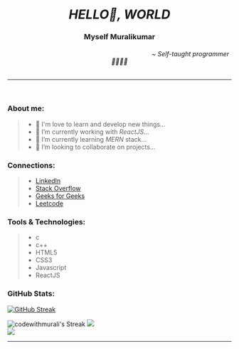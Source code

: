 <h1 align="center"><em>HELLO👋, WORLD</em></h1>

<h3  align="center">Myself Muralikumar</h3>
<h6 align="center"> &nbsp; 	&nbsp; 	&nbsp; 	&nbsp; 	&nbsp; 	&nbsp; 	&nbsp; 	&nbsp; 	&nbsp; 	&nbsp; 	&nbsp; 	&nbsp; 	&nbsp; 	&nbsp; 	&nbsp; 	&nbsp; 	&nbsp; 	&nbsp; 	&nbsp; 	&nbsp; 	&nbsp; 	&nbsp; 	&nbsp; 	&nbsp; 	&nbsp; 	&nbsp; 	&nbsp; 	&nbsp; 	&nbsp; 	&nbsp; 	&nbsp; 	&nbsp; 	&nbsp; 	&nbsp; 	&nbsp; 	&nbsp; 	&nbsp; 	&nbsp; 	&nbsp; 	&nbsp; 	&nbsp;~ Self-taught programmer 👨‍🦽🚀🚶</h6>

---

<br>

### About me:
>- 💞️ I'm love to learn and develop new things...  
>- 🎯 I’m currently working with <em>ReactJS...</em>
>- 🌱 I’m currently learning <em>MERN</em> stack... 
>- 🧩 I’m looking to collaborate on projects... 


### Connections:

>- [LinkedIn](https://www.linkedin.com/in/codewithmurali)
>- [Stack Overflow](https://stackoverflow.com/users/18825126/muralikumar-j)
>- [Geeks for Geeks](https://auth.geeksforgeeks.org/user/muralikumar/)
>- [Leetcode](https://leetcode.com/codewithmurali/)

### Tools & Technologies:

>- c
>- c++
>- HTML5
>- CSS3
>- Javascript
>- ReactJS

### GitHub Stats:
[![GitHub Streak](https://streak-stats.demolab.com/?user=codewithmurali)](https://git.io/streak-stats)

![codewithmurali's Streak](https://github-readme-streak-stats.herokuapp.com/?user=codewithmurali&theme=vue-dark&hide_border=true)
![](https://github-readme-stats.vercel.app/api?username=codewithmurali&theme=react&hide_border=false&include_all_commits=true&count_private=true)<br/>
![](https://github-readme-streak-stats.herokuapp.com/?user=codewithmurali&theme=react&hide_border=false)<br/>

---
